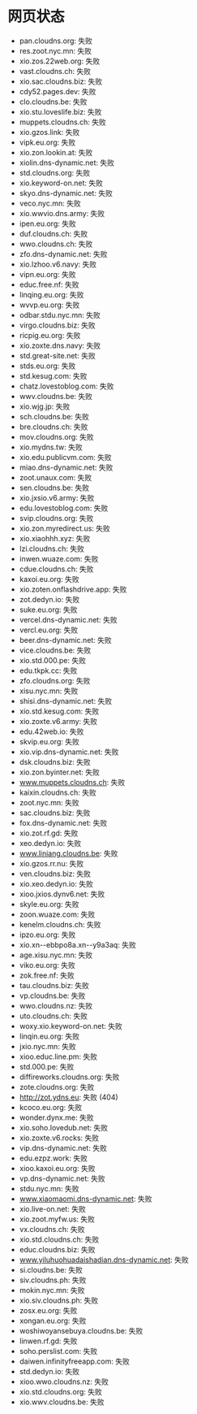 # 网页状态
- pan.cloudns.org: 失败
- res.zoot.nyc.mn: 失败
- xio.zos.22web.org: 失败
- vast.cloudns.ch: 失败
- xio.sac.cloudns.biz: 失败
- cdy52.pages.dev: 失败
- clo.cloudns.be: 失败
- xio.stu.loveslife.biz: 失败
- muppets.cloudns.ch: 失败
- xio.gzos.link: 失败
- vipk.eu.org: 失败
- xio.zon.lookin.at: 失败
- xiolin.dns-dynamic.net: 失败
- std.cloudns.org: 失败
- xio.keyword-on.net: 失败
- skyo.dns-dynamic.net: 失败
- veco.nyc.mn: 失败
- xio.wwvio.dns.army: 失败
- ipen.eu.org: 失败
- duf.cloudns.ch: 失败
- wwo.cloudns.ch: 失败
- zfo.dns-dynamic.net: 失败
- xio.lzhoo.v6.navy: 失败
- vipn.eu.org: 失败
- educ.free.nf: 失败
- linqing.eu.org: 失败
- wvvp.eu.org: 失败
- odbar.stdu.nyc.mn: 失败
- virgo.cloudns.biz: 失败
- ricpig.eu.org: 失败
- xio.zoxte.dns.navy: 失败
- std.great-site.net: 失败
- stds.eu.org: 失败
- std.kesug.com: 失败
- chatz.lovestoblog.com: 失败
- wwv.cloudns.be: 失败
- xio.wjg.jp: 失败
- sch.cloudns.be: 失败
- bre.cloudns.ch: 失败
- mov.cloudns.org: 失败
- xio.mydns.tw: 失败
- xio.edu.publicvm.com: 失败
- miao.dns-dynamic.net: 失败
- zoot.unaux.com: 失败
- sen.cloudns.be: 失败
- xio.jxsio.v6.army: 失败
- edu.lovestoblog.com: 失败
- svip.cloudns.org: 失败
- xio.zon.myredirect.us: 失败
- xio.xiaohhh.xyz: 失败
- lzi.cloudns.ch: 失败
- inwen.wuaze.com: 失败
- cdue.cloudns.ch: 失败
- kaxoi.eu.org: 失败
- xio.zoten.onflashdrive.app: 失败
- zot.dedyn.io: 失败
- suke.eu.org: 失败
- vercel.dns-dynamic.net: 失败
- vercl.eu.org: 失败
- beer.dns-dynamic.net: 失败
- vice.cloudns.be: 失败
- xio.std.000.pe: 失败
- edu.tkpk.cc: 失败
- zfo.cloudns.org: 失败
- xisu.nyc.mn: 失败
- shisi.dns-dynamic.net: 失败
- xio.std.kesug.com: 失败
- xio.zoxte.v6.army: 失败
- edu.42web.io: 失败
- skvip.eu.org: 失败
- xio.vip.dns-dynamic.net: 失败
- dsk.cloudns.biz: 失败
- xio.zon.byinter.net: 失败
- www.muppets.cloudns.ch: 失败
- kaixin.cloudns.ch: 失败
- zoot.nyc.mn: 失败
- sac.cloudns.biz: 失败
- fox.dns-dynamic.net: 失败
- xio.zot.rf.gd: 失败
- xeo.dedyn.io: 失败
- www.liniang.cloudns.be: 失败
- xio.gzos.rr.nu: 失败
- ven.cloudns.biz: 失败
- xio.xeo.dedyn.io: 失败
- xioo.jxios.dynv6.net: 失败
- skyle.eu.org: 失败
- zoon.wuaze.com: 失败
- kenelm.cloudns.ch: 失败
- ipzo.eu.org: 失败
- xio.xn--ebbpo8a.xn--y9a3aq: 失败
- age.xisu.nyc.mn: 失败
- viko.eu.org: 失败
- zok.free.nf: 失败
- tau.cloudns.biz: 失败
- vp.cloudns.be: 失败
- wwo.cloudns.nz: 失败
- uto.cloudns.ch: 失败
- woxy.xio.keyword-on.net: 失败
- linqin.eu.org: 失败
- jxio.nyc.mn: 失败
- xioo.educ.line.pm: 失败
- std.000.pe: 失败
- diffireworks.cloudns.org: 失败
- zote.cloudns.org: 失败
- http://zot.ydns.eu: 失败 (404)
- kcoco.eu.org: 失败
- wonder.dynx.me: 失败
- xio.soho.lovedub.net: 失败
- xio.zoxte.v6.rocks: 失败
- vip.dns-dynamic.net: 失败
- edu.ezpz.work: 失败
- xioo.kaxoi.eu.org: 失败
- vp.dns-dynamic.net: 失败
- stdu.nyc.mn: 失败
- www.xiaomaomi.dns-dynamic.net: 失败
- xio.live-on.net: 失败
- xio.zoot.myfw.us: 失败
- vx.cloudns.ch: 失败
- xio.std.cloudns.ch: 失败
- educ.cloudns.biz: 失败
- www.yiluhuohuadaishadian.dns-dynamic.net: 失败
- si.cloudns.be: 失败
- siv.cloudns.ph: 失败
- mokin.nyc.mn: 失败
- xio.siv.cloudns.ph: 失败
- zosx.eu.org: 失败
- xongan.eu.org: 失败
- woshiwoyansebuya.cloudns.be: 失败
- linwen.rf.gd: 失败
- soho.perslist.com: 失败
- daiwen.infinityfreeapp.com: 失败
- std.dedyn.io: 失败
- xioo.wwo.cloudns.nz: 失败
- xio.std.cloudns.org: 失败
- xio.wwv.cloudns.be: 失败
